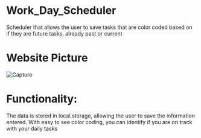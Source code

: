 # Work_Day_Scheduler
Scheduler that allows the user to save tasks that are color coded based on if they are future tasks, already past or current

# Website Picture 
![Capture](https://user-images.githubusercontent.com/15930792/94751667-299b1700-0357-11eb-8e3d-751ac988cc6b.PNG)

# Functionality:
The data is stored in local.storage, allowing the user to save the information entered. With easy to see color coding, you can identify if you are on track with your daily tasks
